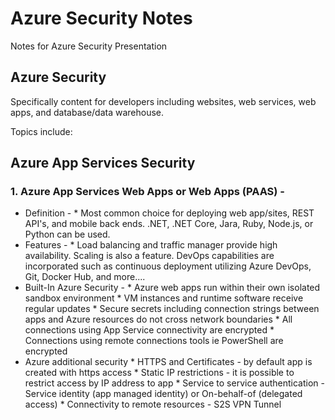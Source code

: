 # Azure Security Notes

Notes for Azure Security Presentation

## Azure Security

Specifically content for developers including websites, web services, web apps, and database/data warehouse.

Topics include:

## Azure App Services Security

### 1. Azure App Services Web Apps or Web Apps (PAAS) -

* Definition -
      * Most common choice for deploying web app/sites, REST API's, and mobile back ends. .NET, .NET Core, Jara, Ruby, Node.js, or Python         can be used.
* Features -
      * Load balancing and traffic manager provide high availability. Scaling is also a feature. DevOps capabilities are incorporated such         as continuous deployment utilizing Azure DevOps, Git, Docker Hub, and more....
* Built-In Azure Security -
      * Azure web apps run within their own isolated sandbox environment
      * VM instances and runtime software receive regular updates
      * Secure secrets including connection strings between apps and Azure resources do not cross network boundaries
      * All connections using App Service connectivity are encrypted
      * Connections using remote connections tools ie PowerShell are encrypted
* Azure additional security
      * HTTPS and Certificates - by default app is created with https access
      * Static IP restrictions - it is possible to restrict access by IP address to app
      * Service to service authentication - Service identity (app managed identity) or On-behalf-of (delegated access)
      * Connectivity to remote resources - S2S VPN Tunnel
